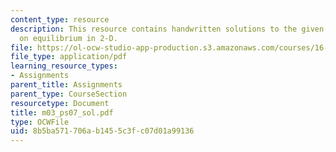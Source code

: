 ```yaml
---
content_type: resource
description: This resource contains handwritten solutions to the given problem set
  on equilibrium in 2-D.
file: https://ol-ocw-studio-app-production.s3.amazonaws.com/courses/16-01-unified-engineering-i-ii-iii-iv-fall-2005-spring-2006/8b5ba571706ab1455c3fc07d01a99136_m03_ps07_sol.pdf
file_type: application/pdf
learning_resource_types:
- Assignments
parent_title: Assignments
parent_type: CourseSection
resourcetype: Document
title: m03_ps07_sol.pdf
type: OCWFile
uid: 8b5ba571-706a-b145-5c3f-c07d01a99136
---
```

